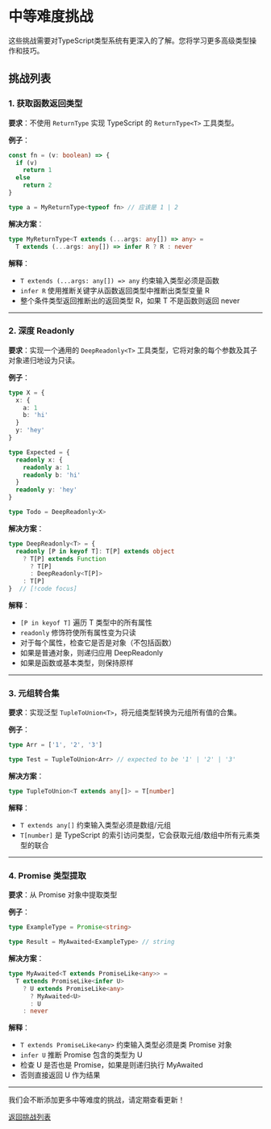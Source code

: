 # 中等难度挑战

这些挑战需要对TypeScript类型系统有更深入的了解。您将学习更多高级类型操作和技巧。

## 挑战列表

### 1. 获取函数返回类型

**要求**：不使用 `ReturnType` 实现 TypeScript 的 `ReturnType<T>` 工具类型。

**例子**：
```typescript
const fn = (v: boolean) => {
  if (v)
    return 1
  else
    return 2
}

type a = MyReturnType<typeof fn> // 应该是 1 | 2
```


**解决方案**：
```typescript
type MyReturnType<T extends (...args: any[]) => any> =
  T extends (...args: any[]) => infer R ? R : never
```

**解释**：
- `T extends (...args: any[]) => any` 约束输入类型必须是函数
- `infer R` 使用推断关键字从函数返回类型中推断出类型变量 R
- 整个条件类型返回推断出的返回类型 R，如果 T 不是函数则返回 never

---

### 2. 深度 Readonly

**要求**：实现一个通用的 `DeepReadonly<T>` 工具类型，它将对象的每个参数及其子对象递归地设为只读。

**例子**：
```typescript
type X = {
  x: {
    a: 1
    b: 'hi'
  }
  y: 'hey'
}

type Expected = {
  readonly x: {
    readonly a: 1
    readonly b: 'hi'
  }
  readonly y: 'hey'
}

type Todo = DeepReadonly<X> 
```

**解决方案**：
```typescript
type DeepReadonly<T> = {
  readonly [P in keyof T]: T[P] extends object
    ? T[P] extends Function
      ? T[P]
      : DeepReadonly<T[P]>
    : T[P]
}  // [!code focus]
```

**解释**：
- `[P in keyof T]` 遍历 T 类型中的所有属性
- `readonly` 修饰符使所有属性变为只读
- 对于每个属性，检查它是否是对象（不包括函数）
- 如果是普通对象，则递归应用 DeepReadonly
- 如果是函数或基本类型，则保持原样

---

### 3. 元组转合集

**要求**：实现泛型 `TupleToUnion<T>`，将元组类型转换为元组所有值的合集。

**例子**：
```typescript
type Arr = ['1', '2', '3']

type Test = TupleToUnion<Arr> // expected to be '1' | '2' | '3'
```

**解决方案**：
```typescript
type TupleToUnion<T extends any[]> = T[number]
```

**解释**：
- `T extends any[]` 约束输入类型必须是数组/元组
- `T[number]` 是 TypeScript 的索引访问类型，它会获取元组/数组中所有元素类型的联合

---

### 4. Promise 类型提取

**要求**：从 Promise 对象中提取类型

**例子**：
```typescript
type ExampleType = Promise<string>

type Result = MyAwaited<ExampleType> // string
```

**解决方案**：
```typescript
type MyAwaited<T extends PromiseLike<any>> =
  T extends PromiseLike<infer U>
    ? U extends PromiseLike<any>
      ? MyAwaited<U>
      : U
    : never
```

**解释**：
- `T extends PromiseLike<any>` 约束输入类型必须是类 Promise 对象
- `infer U` 推断 Promise 包含的类型为 U
- 检查 U 是否也是 Promise，如果是则递归执行 MyAwaited
- 否则直接返回 U 作为结果

---

我们会不断添加更多中等难度的挑战，请定期查看更新！

[返回挑战列表](/challenges/)
